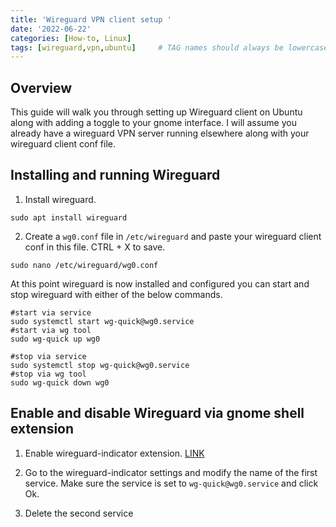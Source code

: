 ```yaml
---
title: 'Wireguard VPN client setup '  
date: '2022-06-22'
categories: [How-to, Linux]
tags: [wireguard,vpn,ubuntu]     # TAG names should always be lowercase
---
```


## Overview

This guide will walk you through setting up Wireguard client on Ubuntu along with adding a toggle to your gnome interface. I will assume you already have a wireguard VPN server running elsewhere along with your wireguard client conf file.

## Installing and running Wireguard

1. Install wireguard.
```shell
sudo apt install wireguard
````

2. Create a `wg0.conf` file in `/etc/wireguard` and paste your wireguard client conf in this file. CTRL + X to save.
```shell
sudo nano /etc/wireguard/wg0.conf
```

At this point wireguard is now installed and configured you can start and stop wireguard with either of the below commands.
```shell
#start via service
sudo systemctl start wg-quick@wg0.service
#start via wg tool
sudo wg-quick up wg0

#stop via service
sudo systemctl stop wg-quick@wg0.service
#stop via wg tool
sudo wg-quick down wg0
```

## Enable and disable Wireguard via gnome shell extension

1. Enable wireguard-indicator extension. [LINK](https://extensions.gnome.org/extension/3612/wireguard-indicator/)

2. Go to the wireguard-indicator settings and modify the name of the first service. Make sure the service is set to `wg-quick@wg0.service` and click Ok.

3. Delete the second service